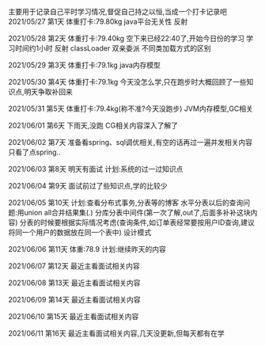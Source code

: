 主要用于记录自己平时学习情况,督促自己持之以恒,当成一个打卡记录吧
2021/05/27 第1天
体重打卡:79.80kg
java平台无关性 反射 

2021/05/28 第2天
体重打卡:79.40kg
空下来已经22:40了,开始今日份的学习
学习时间约1小时 
反射 classLoader 双亲委派 不同类加载方式的区别

2021/05/29 第3天
体重打卡:79.1kg
java内存模型

2021/05/30 第4天
体重打卡:79.1kg
今天没怎么学,只在跑步时大概回顾了一些知识点,明天争取补回来

2021/05/31 第5天
体重打卡:79.4kg(称不准?今天没跑步)
JVM内存模型,GC相关

2021/06/01 第6天
下雨天,没跑
CG相关内容深入了解了

2021/06/02 第7天
准备看spring、sql调优相关,有空的话再过一遍并发相关内容
只看了点spring..

2021/06/03 第8天
明天有面试
计划:系统的过一过知识点

2021/06/04 第9天
面试前过了些知识点,学的比较少

2021/06/05 第10天
计划:查看分布式事务,分表等的博客
水平分表以后的查询问题:用union all合并结果集(.) 分库分表中间件(第一次了解,out了,后面多补补这块内容)
分表的时候要根据实际情况考虑(查询条件,如订单表经常要按用户ID查询,建议将同一个用户的数据放在同一个表中)
设计模式

2021/06/06 第11天
体重:78.9
计划:继续昨天的内容

2021/06/07 第12天
最近主看面试相关内容

2021/06/08 第13天
最近主看面试相关内容

2021/06/09 第14天
最近主看面试相关内容

2021/06/10 第15天
最近主看面试相关内容

2021/06/11 第16天
最近主看面试相关内容,几天没更新,但每天都有在学


